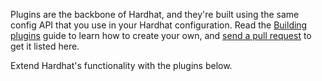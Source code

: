 Plugins are the backbone of Hardhat, and they're built using the same config API that you use in your Hardhat configuration. Read the [Building plugins](/advanced/building-plugins) guide to learn how to create your own, and [send a pull request](https://github.com/NomicFoundation/hardhat/blob/main/docs/src/content/hardhat-runner/plugins/plugins.ts#L9) to get it listed here.

Extend Hardhat's functionality with the plugins below.
